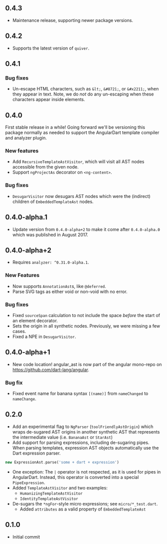 ## 0.4.3

-   Maintenance release, supporting newer package versions.

## 0.4.2

-   Supports the latest version of `quiver`.

## 0.4.1

### Bug fixes

-   Un-escape HTML characters, such as `&lt;`, `&#8721;`, or `&#x2211;`, when
    they appear in text. Note, we do _not_ do any un-escaping when these
    characters appear inside elements.

## 0.4.0

First stable release in a while! Going forward we'll be versioning this package
normally as needed to support the AngularDart template compiler and analyzer
plugin.

### New features

-   Add `RecursiveTemplateAstVisitor`, which will visit all AST nodes accessible
    from the given node.
-   Support `ngProjectAs` decorator on `<ng-content>`.

### Bug fixes

-   `DesugarVisitor` now desugars AST nodes which were the (indirect) children
    of `EmbeddedTemplateAst` nodes.

## 0.4.0-alpha.1

-   Update version from `0.4.0-alpha+2` to make it come after `0.4.0-alpha.0`
    which was published in August 2017.

## 0.4.0-alpha+2

-   Requires `analyzer: ^0.31.0-alpha.1`.

### New Features

-   Now supports `AnnotationAst`s, like `@deferred`.
-   Parse SVG tags as either void or non-void with no error.

### Bug fixes

-   Fixed `sourceSpan` calculation to not include the space *before* the start
    of an element decorator.
-   Sets the origin in all synthetic nodes. Previously, we were missing a few
    cases.
-   Fixed a NPE in `DesugarVisitor`.

## 0.4.0-alpha+1

-   New code location! angular_ast is now part of the angular mono-repo on
    https://github.com/dart-lang/angular.

### Bug fix

-   Fixed event name for banana syntax `[(name)]` from `nameChanged` to
    `nameChange`.

## 0.2.0

-   Add an experimental flag to `NgParser` (`toolFriendlyAstOrigin`) which wraps
    de-sugared AST origins in another synthetic AST that represents the
    intermediate value (i.e. `BananaAst` or `StarAst`)
-   Add support for parsing expressions, including de-sugaring pipes. When
    parsing templates, expression AST objects automatically use the Dart
    expression parser.

```dart
new ExpressionAst.parse('some + dart + expression')
```

-   One exception: The `|` operator is not respected, as it is used for pipes in
    AngularDart. Instead, this operator is converted into a special
    `PipeExpression`.
-   Added `TemplateAstVisitor` and two examples:
    -   `HumanizingTemplateAstVisitor`
    -   `IdentityTemplateAstVisitor`
-   De-sugars the `*ngFor`-style micro expressions; see `micro/*_test.dart`.
    -   Added `attributes` as a valid property of `EmbeddedTemplateAst`

## 0.1.0

-   Initial commit
